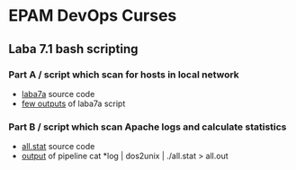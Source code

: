 # EPAM DevOps Curses</h1>
## Laba 7.1 bash scripting

### Part A / script which scan for hosts in local network

- <a href=laba7a>laba7a</a> source code
- <a href=laba7a_output.png>few outputs</a> of laba7a script

### Part B / script which scan Apache logs and calculate statistics

- <a href=all.stat>all.stat</a> source code
- <a href=all.out>output</a> of pipeline cat *log | dos2unix | ./all.stat > all.out
